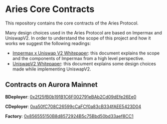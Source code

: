 # Aries Core Contracts

This repository contains the core contracts of the Aries Protocol.

Many design choices used in the Aries Protocol are based on Impermax and UniswapV2. In order to understand the scope of this project and how it works we suggest the following readings:

-   [Impermax x Uniswap V2 Whitepaper](https://impermax.finance/Whitepaper-Impermax-UniswapV2.pdf "Impermax x Uniswap V2 Whitepaper"): this document explains the scope and the components of Impermax from a high level perspective.
-   [UniswapV2 Whitepaper](https://uniswap.org/whitepaper.pdf "UniswapV2 Whitepaper"): this document explains some design choices made while implementing UniswapV2.

## Contracts on Aurora Mainnet

**BDeployer**: [0x2f25fB0b191B1C6F002791eBAb2Cd09dEfe26Ee0](https://explorer.mainnet.aurora.dev/address/0x2f25fB0b191B1C6F002791eBAb2Cd09dEfe26Ee0)

**CDeployer**: [0xa50fC708C26599cCaFCf0a83cB334fAEE5423D04](https://explorer.mainnet.aurora.dev/address/0xa50fC708C26599cCaFCf0a83cB334fAEE5423D04)

**Factory**: [0x856555150B8d8572924B5c75Bbd50bd33aef8CC1](https://explorer.mainnet.aurora.dev/address/0x856555150B8d8572924B5c75Bbd50bd33aef8CC1)
